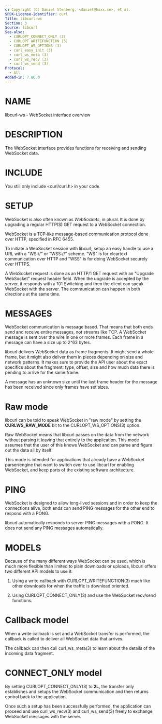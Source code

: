 ```yaml
---
c: Copyright (C) Daniel Stenberg, <daniel@haxx.se>, et al.
SPDX-License-Identifier: curl
Title: libcurl-ws
Section: 3
Source: libcurl
See-also:
  - CURLOPT_CONNECT_ONLY (3)
  - CURLOPT_WRITEFUNCTION (3)
  - CURLOPT_WS_OPTIONS (3)
  - curl_easy_init (3)
  - curl_ws_meta (3)
  - curl_ws_recv (3)
  - curl_ws_send (3)
Protocol:
  - All
Added-in: 7.86.0
---
```


# NAME

libcurl-ws - WebSocket interface overview

# DESCRIPTION

The WebSocket interface provides functions for receiving and sending WebSocket
data.

# INCLUDE

You still only include \<curl/curl.h\> in your code.

# SETUP

WebSocket is also often known as *WebSockets*, in plural. It is done by
upgrading a regular HTTP(S) GET request to a WebSocket connection.

WebSocket is a TCP-like message-based communication protocol done over HTTP,
specified in RFC 6455.

To initiate a WebSocket session with libcurl, setup an easy handle to use a
URL with a "WS://" or "WSS://" scheme. "WS" is for cleartext communication
over HTTP and "WSS" is for doing WebSocket securely over HTTPS.

A WebSocket request is done as an HTTP/1 GET request with an "Upgrade
WebSocket" request header field. When the upgrade is accepted by the server,
it responds with a 101 Switching and then the client can speak WebSocket with
the server. The communication can happen in both directions at the same time.

# MESSAGES

WebSocket communication is message based. That means that both ends send and
receive entire messages, not streams like TCP. A WebSocket message is sent
over the wire in one or more frames. Each frame in a message can have a size
up to 2^63 bytes.

libcurl delivers WebSocket data as frame fragments. It might send a whole
frame, but it might also deliver them in pieces depending on size and network
patterns. It makes sure to provide the API user about the exact specifics
about the fragment: type, offset, size and how much data there is pending to
arrive for the same frame.

A message has an unknown size until the last frame header for the message has
been received since only frames have set sizes.

# Raw mode

libcurl can be told to speak WebSocket in "raw mode" by setting the
**CURLWS_RAW_MODE** bit to the CURLOPT_WS_OPTIONS(3) option.

Raw WebSocket means that libcurl passes on the data from the network without
parsing it leaving that entirely to the application. This mode assumes that
the user of this knows WebSocket and can parse and figure out the data all by
itself.

This mode is intended for applications that already have a WebSocket
parser/engine that want to switch over to use libcurl for enabling WebSocket,
and keep parts of the existing software architecture.

# PING

WebSocket is designed to allow long-lived sessions and in order to keep the
connections alive, both ends can send PING messages for the other end to
respond with a PONG.

libcurl automatically responds to server PING messages with a PONG. It does
not send any PING messages automatically.

# MODELS

Because of the many different ways WebSocket can be used, which is much more
flexible than limited to plain downloads or uploads, libcurl offers two
different API models to use it:

1. Using a write callback with CURLOPT_WRITEFUNCTION(3) much like other
downloads for when the traffic is download oriented.

2. Using CURLOPT_CONNECT_ONLY(3) and use the WebSocket recv/send
functions.

# Callback model

When a write callback is set and a WebSocket transfer is performed, the
callback is called to deliver all WebSocket data that arrives.

The callback can then call curl_ws_meta(3) to learn about the details of
the incoming data fragment.

# CONNECT_ONLY model

By setting CURLOPT_CONNECT_ONLY(3) to **2L**, the transfer only
establishes and setups the WebSocket communication and then returns control
back to the application.

Once such a setup has been successfully performed, the application can proceed
and use curl_ws_recv(3) and curl_ws_send(3) freely to exchange
WebSocket messages with the server.
